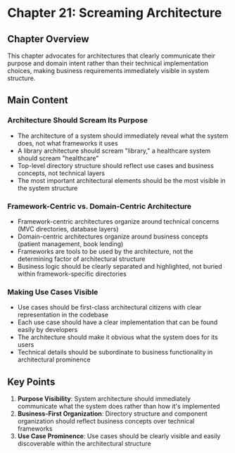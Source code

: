 # Chapter 21: Screaming Architecture

## Chapter Overview
This chapter advocates for architectures that clearly communicate their purpose and domain intent rather than their technical implementation choices, making business requirements immediately visible in system structure.

## Main Content

### Architecture Should Scream Its Purpose
- The architecture of a system should immediately reveal what the system does, not what frameworks it uses
- A library architecture should scream "library," a healthcare system should scream "healthcare"
- Top-level directory structure should reflect use cases and business concepts, not technical layers
- The most important architectural elements should be the most visible in the system structure

### Framework-Centric vs. Domain-Centric Architecture
- Framework-centric architectures organize around technical concerns (MVC directories, database layers)
- Domain-centric architectures organize around business concepts (patient management, book lending)
- Frameworks are tools to be used by the architecture, not the determining factor of architectural structure
- Business logic should be clearly separated and highlighted, not buried within framework-specific directories

### Making Use Cases Visible
- Use cases should be first-class architectural citizens with clear representation in the codebase
- Each use case should have a clear implementation that can be found easily by developers
- The architecture should make it obvious what the system does for its users
- Technical details should be subordinate to business functionality in architectural prominence

## Key Points
1. **Purpose Visibility**: System architecture should immediately communicate what the system does rather than how it's implemented
2. **Business-First Organization**: Directory structure and component organization should reflect business concepts over technical frameworks
3. **Use Case Prominence**: Use cases should be clearly visible and easily discoverable within the architectural structure